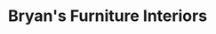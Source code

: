 ---
title: "Bryan's Furniture Interiors"
url: /zanesville/bryans-furniture-interiors/
shop: Möbel
---